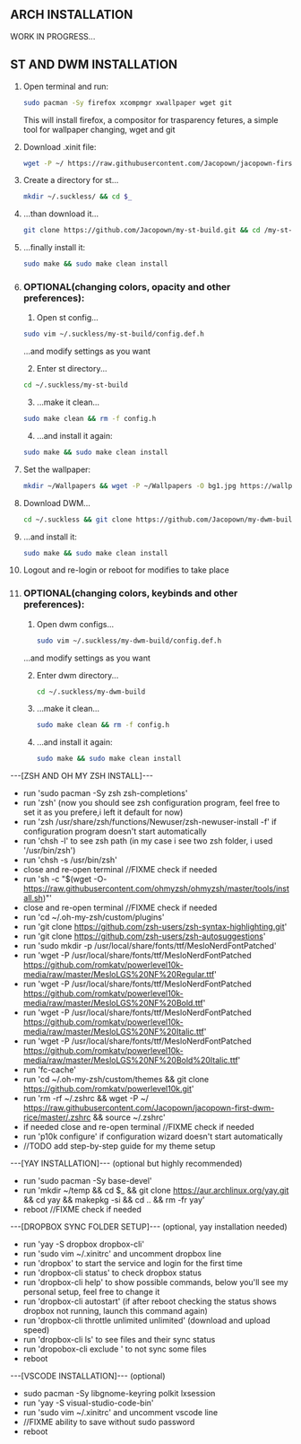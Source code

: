 ## ARCH INSTALLATION
WORK IN PROGRESS...
<!--//TODO add installation process-->

## ST AND DWM INSTALLATION

1. Open terminal and run:
    ```zsh
    sudo pacman -Sy firefox xcompmgr xwallpaper wget git
    ```
    This will install firefox, a compositor for trasparency fetures, a simple tool for wallpaper changing, wget and git
<!--//TODO optionaly change it with picom-->
2. Download .xinit file:

    ```zsh
    wget -P ~/ https://raw.githubusercontent.com/Jacopown/jacopown-first-dwm-rice/master/.xinitrc
    ```
3. Create a directory for st...

    ```zsh
    mkdir ~/.suckless/ && cd $_
    ```
4. ...than download it...

    ```zsh
    git clone https://github.com/Jacopown/my-st-build.git && cd /my-st-build
    ```
5. ...finally install it:

    ```zsh
    sudo make && sudo make clean install
    ```
6. ### OPTIONAL(changing colors, opacity and other preferences): 
   1. Open st config...

    ```zsh
    sudo vim ~/.suckless/my-st-build/config.def.h
    ```
    ...and modify settings as you want 
    <!--//TODO change with nvim-->
   2. Enter st directory...

    ```zsh
    cd ~/.suckless/my-st-build
    ```
   3. ...make it clean...

    ```zsh
    sudo make clean && rm -f config.h
    ```
   4. ...and install it again:

    ```zsh
    sudo make && sudo make clean install
      ```
7. Set the wallpaper:

    ```zsh
    mkdir ~/Wallpapers && wget -P ~/Wallpapers -O bg1.jpg https://wallpapercave.com/download/aesthetic-desktop-1366x768-wallpapers-wp4789545?nocache=1
    ```
8. Download DWM...

    ```zsh
    cd ~/.suckless && git clone https://github.com/Jacopown/my-dwm-build.git && cd /my-dwm-build
    ```
9. ...and install it:

    ```zsh
    sudo make && sudo make clean install
    ```
10. Logout and re-login or reboot for modifies to take place

11. ### OPTIONAL(changing colors, keybinds and other preferences):
    1. Open dwm configs...

        ```zsh
        sudo vim ~/.suckless/my-dwm-build/config.def.h
        ```
    ...and modify settings as you want
    <!--//TODO change with nvim-->
    2. Enter dwm directory...

        ```zsh
        cd ~/.suckless/my-dwm-build
        ```
    3. ...make it clean...

        ```zsh
        sudo make clean && rm -f config.h
        ```  
    4. ...and install it again:

        ```zsh
        sudo make && sudo make clean install
        ```

---[ZSH AND OH MY ZSH INSTALL]---
- run 'sudo pacman -Sy zsh zsh-completions' 
- run 'zsh' (now you should see zsh configuration program, feel free to set it as you prefere,i left it default for now)
- run 'zsh /usr/share/zsh/functions/Newuser/zsh-newuser-install -f' if configuration program doesn't start automatically
- run 'chsh -l' to see zsh path (in my case i see two zsh folder, i used '/usr/bin/zsh')
- run 'chsh -s /usr/bin/zsh'
- close and re-open terminal //FIXME check if needed
- run 'sh -c "$(wget -O- https://raw.githubusercontent.com/ohmyzsh/ohmyzsh/master/tools/install.sh)"'
- close and re-open terminal //FIXME check if needed
- run 'cd ~/.oh-my-zsh/custom/plugins'
- run 'git clone https://github.com/zsh-users/zsh-syntax-highlighting.git'
- run 'git clone https://github.com/zsh-users/zsh-autosuggestions'
- run 'sudo mkdir -p /usr/local/share/fonts/ttf/MesloNerdFontPatched'
- run 'wget -P /usr/local/share/fonts/ttf/MesloNerdFontPatched https://github.com/romkatv/powerlevel10k-media/raw/master/MesloLGS%20NF%20Regular.ttf'
- run 'wget -P /usr/local/share/fonts/ttf/MesloNerdFontPatched https://github.com/romkatv/powerlevel10k-media/raw/master/MesloLGS%20NF%20Bold.ttf'
- run 'wget -P /usr/local/share/fonts/ttf/MesloNerdFontPatched https://github.com/romkatv/powerlevel10k-media/raw/master/MesloLGS%20NF%20Italic.ttf'
- run 'wget -P /usr/local/share/fonts/ttf/MesloNerdFontPatched https://github.com/romkatv/powerlevel10k-media/raw/master/MesloLGS%20NF%20Bold%20Italic.ttf'
- run 'fc-cache'
- run 'cd ~/.oh-my-zsh/custom/themes && git clone https://github.com/romkatv/powerlevel10k.git'
- run 'rm -rf ~/.zshrc && wget -P ~/ https://raw.githubusercontent.com/Jacopown/jacopown-first-dwm-rice/master/.zshrc && source ~/.zshrc' 
- if needed close and re-open terminal //FIXME check if needed
- run 'p10k configure' if configuration wizard doesn't start automatically
- //TODO add step-by-step guide for my theme setup 

---[YAY INSTALLATION]--- (optional but highly recommended)
- run 'sudo pacman -Sy base-devel' 
- run 'mkdir ~/temp && cd $_ && git clone https://aur.archlinux.org/yay.git && cd yay && makepkg -si && cd .. && rm -fr yay'
- reboot //FIXME check if needed

---[DROPBOX SYNC FOLDER SETUP]--- (optional, yay installation needed)
- run 'yay -S dropbox dropbox-cli'
- run 'sudo vim ~/.xinitrc' and uncomment dropbox line
- run 'dropbox' to start the service and login for the first time
- run 'dropbox-cli status' to check dropbox status
- run 'dropbox-cli help' to show possible commands, below you'll see my personal setup, feel free to change it
- run 'dropbox-cli autostart' (if after reboot checking the status shows dropbox not running, launch this command again)
- run 'dropbox-cli throttle unlimited unlimited' (download and upload speed)
- run 'dropbox-cli ls' to see files and their sync status 
- run 'dropobox-cli exclude <file to be excluded>' to not sync some files 
- reboot

---[VSCODE INSTALLATION]--- (optional)
- sudo pacman -Sy libgnome-keyring polkit lxsession
- run 'yay -S visual-studio-code-bin'
- run 'sudo vim ~/.xinitrc' and uncomment vscode line
- //FIXME ability to save without sudo password
- reboot


